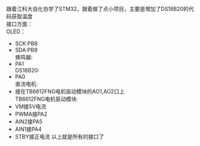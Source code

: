 跟着江科大自化协学了STM32，跟着做了点小项目，主要是增加了DS18B20的代码获取温度<br/>
接口方面：<br/>
OLED：<br/>
+ SCK:PB8
+ SDA:PB9<br/>
蜂鸣器:<br/>
+ PA1<br/>
DS18B20:<br/>
+ PA0<br/>
直流电机:<br/>
+ 接在TB6612FNG电机驱动模块的AO1,AO2口上<br/>
TB6612FNG电机驱动模块:<br/>
+ VM接5V电流
+ PWMA接PA2
+ AIN2接PA5
+ AIN1接PA4
+ STBY接正电流
以上就是所有的接口了

